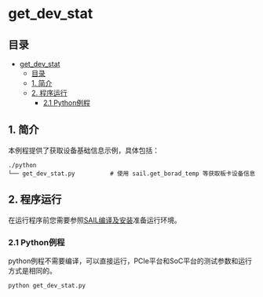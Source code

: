 # get_dev_stat 

## 目录
- [get\_dev\_stat](#get_dev_stat)
  - [目录](#目录)
  - [1. 简介](#1-简介)
  - [2. 程序运行](#2-程序运行)
    - [2.1 Python例程](#21-python例程)


## 1. 简介
本例程提供了获取设备基础信息示例，具体包括：
```
./python
└── get_dev_stat.py          # 使用 sail.get_borad_temp 等获取板卡设备信息
```


## 2. 程序运行
在运行程序前您需要参照[SAIL编译及安装](../../../README.md#编译及安装)准备运行环境。
### 2.1 Python例程

python例程不需要编译，可以直接运行，PCIe平台和SoC平台的测试参数和运行方式是相同的。

```bash
python get_dev_stat.py 
```

